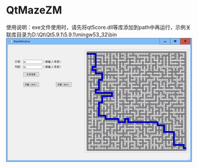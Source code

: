 # QtMazeZM
使用说明：exe文件使用时，请先将qt5core.dll等库添加到path中再运行，示例关联库目录为D:\Qt\Qt5.9.1\5.9.1\mingw53_32\bin
![image](https://github.com/mosquitozm100/QtMazeZM/blob/master/example.png)
